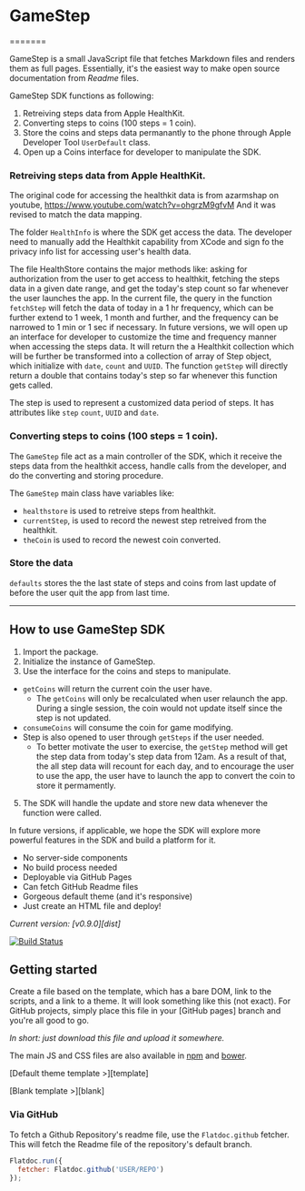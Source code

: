 # GameStep
=======


GameStep is a small JavaScript file that fetches Markdown files and renders them
as full pages. Essentially, it's the easiest
way to make open source documentation from *Readme* files.

GameStep SDK functions as following:
1. Retreiving steps data from Apple HealthKit.
2. Converting steps to coins (100 steps = 1 coin).
3. Store the coins and steps data permanantly to the phone through Apple Developer Tool ```UserDefault``` class.
4. Open up a Coins interface for developer to manipulate the SDK.
### Retreiving steps data from Apple HealthKit.

The original code for accessing the healthkit data is from azarmshap on youtube, https://www.youtube.com/watch?v=ohgrzM9gfvM And it was revised to match the data mapping.

The folder ```HealthInfo``` is where the SDK get access the data. The developer need to manually add the Healthkit capability from XCode and sign fo the privacy info list for accessing user's health data.

The file HealthStore contains the major methods like: asking for authorization from the user to get access to healthkit, fetching the steps data in a given date range, and get the today's step count so far whenever the user launches the app. In the current file, the query in the function ```fetchStep``` will fetch the data of today in a 1 hr frequency, which can be further extend to 1 week, 1 month and further, and the frequency can be narrowed to 1 min or 1 sec if necessary. In future versions, we will open up an interface for developer to customize the time and frequency manner when accessing the steps data. It will return the a Healthkit collection which will be further be transformed into a collection of array of Step object, which initialize with ```date```, ```count``` and ```UUID```. The function ```getStep``` will directly return a double that contains today's step so far whenever this function gets called.

The step is used to represent a customized data period of steps. It has attributes like ```step``` ```count```, ```UUID``` and ```date```.

### Converting steps to coins (100 steps = 1 coin).

The ```GameStep``` file act as a main controller of the SDK, which it receive the steps data from the healthkit access, handle calls from the developer, and do the converting and storing procedure. 

The ```GameStep``` main class have variables like:
- ```healthstore``` is used to retreive steps from healthkit.
- ```currentStep```, is used to record the newest step retreived from the healthkit.
- ```theCoin``` is used to record the newest coin converted.


### Store the data
```defaults``` stores the the last state of steps and coins from last update of before the user quit the app from last time.
***

## How to use GameStep SDK
1. Import the package.
2. Initialize the instance of GameStep.
3. Use the interface for the coins and steps to manipulate.
  - ```getCoins``` will return the current coin the user have.
      - The ```getCoins``` will only be recalculated when user relaunch the app. During a single session, the coin would not update itself since the step is not updated.
  - ```consumeCoins``` will consume the coin for game modifying.
  - Step is also opened to user through ```getSteps``` if the user needed.
      - To better motivate the user to exercise, the ```getStep``` method will get the step data from today's step data from 12am. As a result of that, the all step data will recount for each day, and to encourage the user to use the app, the user have to launch the app to convert the coin to store it permamently.
5. The SDK will handle the update and store new data whenever the function were called.

In future versions, if applicable, we hope the SDK will explore more powerful features in the SDK and build a platform for it. 

 * No server-side components
 * No build process needed
 * Deployable via GitHub Pages
 * Can fetch GitHub Readme files
 * Gorgeous default theme (and it's responsive)
 * Just create an HTML file and deploy!

*Current version: [v0.9.0][dist]*

[![Build Status](https://travis-ci.org/rstacruz/flatdoc.svg?branch=gh-pages)](https://travis-ci.org/rstacruz/flatdoc)

Getting started
---------------

Create a file based on the template, which has a bare DOM, link to the
scripts, and a link to a theme. It will look something like this (not exact).
For GitHub projects, simply place this file in your [GitHub pages] branch and
you're all good to go.

*In short: just download this file and upload it somewhere.*

The main JS and CSS files are also available in [npm] and [bower].

[Default theme template >][template]

[Blank template >][blank]

[bower]: http://bower.io/search/?q=flatdoc
[npm]: https://www.npmjs.org/package/flatdoc

### Via GitHub

To fetch a Github Repository's readme file, use the `Flatdoc.github` fetcher.
This will fetch the Readme file of the repository's default branch.

``` javascript
Flatdoc.run({
  fetcher: Flatdoc.github('USER/REPO')
});
```
